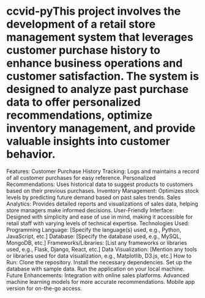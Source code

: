 # ccvid-pyThis project involves the development of a retail store management system that leverages customer purchase history to enhance business operations and customer satisfaction. The system is designed to analyze past purchase data to offer personalized recommendations, optimize inventory management, and provide valuable insights into customer behavior.

Features:
Customer Purchase History Tracking: Logs and maintains a record of all customer purchases for easy reference.
Personalized Recommendations: Uses historical data to suggest products to customers based on their previous purchases.
Inventory Management: Optimizes stock levels by predicting future demand based on past sales trends.
Sales Analytics: Provides detailed reports and visualizations of sales data, helping store managers make informed decisions.
User-Friendly Interface: Designed with simplicity and ease of use in mind, making it accessible for retail staff with varying levels of technical expertise.
Technologies Used:
Programming Language: [Specify the language(s) used, e.g., Python, JavaScript, etc.]
Database: [Specify the database used, e.g., MySQL, MongoDB, etc.]
Frameworks/Libraries: [List any frameworks or libraries used, e.g., Flask, Django, React, etc.]
Data Visualization: [Mention any tools or libraries used for data visualization, e.g., Matplotlib, D3.js, etc.]
How to Run:
Clone the repository.
Install the necessary dependencies.
Set up the database with sample data.
Run the application on your local machine.
Future Enhancements:
Integration with online sales platforms.
Advanced machine learning models for more accurate recommendations.
Mobile app version for on-the-go access.
